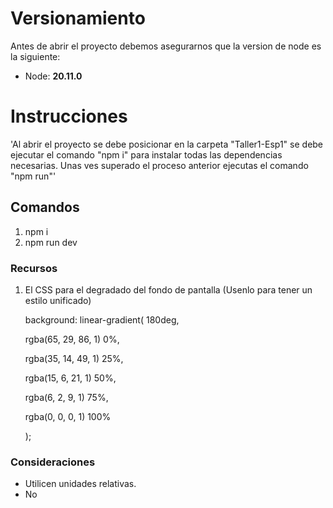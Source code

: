 # Versionamiento 
Antes de abrir el proyecto debemos asegurarnos que la version de node es la siguiente:
* Node: **20.11.0** 
  

# Instrucciones

'Al abrir el proyecto se debe posicionar en la carpeta "Taller1-Esp1" se debe
ejecutar el comando "npm i" para instalar todas las dependencias necesarias.
Unas ves superado el proceso anterior ejecutas el comando "npm run"'

## Comandos

1.  npm i
2.  npm run dev

### Recursos

1. El CSS para el degradado del fondo de pantalla (Usenlo para tener un estilo unificado)

   background: linear-gradient(
   180deg,

   rgba(65, 29, 86, 1) 0%,

   rgba(35, 14, 49, 1) 25%,

   rgba(15, 6, 21, 1) 50%,

   rgba(6, 2, 9, 1) 75%,

   rgba(0, 0, 0, 1) 100%

   );

### Consideraciones

- Utilicen unidades relativas.
- No

